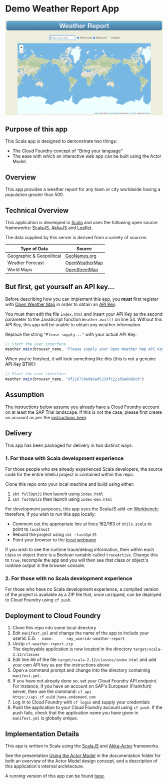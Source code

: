 # Demo Weather Report App

![Landing page](./documentation/screen_shot.png "Weather report landing page")

## Purpose of this app
This Scala app is designed to demonstrate two things:

* The Cloud Foundry concept of "Bring your language"
* The ease with which an interactive web app can be built using the Actor Model.

## Overview

This app provides a weather report for any town or city worldwide having a population greater than 500.

## Technical Overview

This application is developed in [Scala](http://www.scala-lang.org/) and uses the following open source frameworks: [ScalaJS](https://www.scala-js.org/), [AkkaJS](https://www.akka-js.org/) and [Leaflet](https://leafletjs.com).

The data supplied by this server is derived from a variety of sources:

| Type of Data | Source |
|---|---|
| Geographic & Geopolitical | [GeoNames.org](http://www.geonames.org) |
| Weather Forecast | [OpenWeatherMap](https://openweathermap.org/) |
| World Maps | [OpenStreetMap](https://openweathermap.org/) |



## But first, get yourself an API key...

Before describing how you can implement this app, you ***must*** first register with [Open Weather Map](http://openweathermap.org) in order to obtain an [API Key](http://openweathermap.org/appid).

You must then edit the file `index.html` and insert your API Key as the second parameter to the JavaScript function `Weather.mail()` on line 54.  Without this API Key, this app will be unable to obtain any weather information.

Replace the string `"Please supply..."` with your actual API Key:

```javascript
// Start the user interface
Weather.main(browser_name, "Please supply your Open Weather Map API Key as the 2nd parameter to Weather.main()")

```

When you're finished, it will look something like this (this is not a genuine API Key BTW!):

```javascript
// Start the user interface
Weather.main(browser_name, "9f216739eda6ad5239fc221d8a0996cd")
```


## Assumption

The instructions below assume you already have a Cloud Foundry account on at least the SAP Trial landscape.  If this is not the case, please first create an account as per the [instructions here](https://help.sap.com/doc/65de2977205c403bbc107264b8eccf4b/Cloud/en-US/7da580474d654d96ad4d4fc05c778a18.html#loio7da580474d654d96ad4d4fc05c778a18).

## Delivery

This app has been packaged for delivery in two distinct ways:

### 1. For those with Scala development experience

For those people who are already experienced Scala developers, the source code for the entire IntelliJ project is contained within this repo.

Clone this repo onto your local machine and build using either:

1. `sbt fullOptJS` then launch using `index.html`
1. `sbt fastOptJS` then launch using `index-dev.html`

For development purposes, this app uses the ScalaJS add-on [Workbench](https://github.com/lihaoyi/workbench); therefore, if you wish to run this app locally:

* Comment out the appropriate line at lines 162/163 of `Utils.scala` to point to `localhost`
* Rebuild the project using `sbt ~fastOptJS`
* Point your browser to the [local webpage](http://localhost:12345/target/scala-2.12/classes/index-dev.html)

If you wish to see the runtime trace/debug information, then within each class or object there is a Boolean variable called `traceActive`.  Change this to `true`, recompile the app and you will then see that class or object's runtime output in the browser console.


### 2. For those with no Scala development experience

For those who have no Scala development experience, a compiled version of the project is available as a ZIP file that, once unzipped, can be deployed to Cloud Foundry using `cf push`.


## Deployment to Cloud Foundry

1. Clone this repo into some local directory
1. Edit `manifest.yml` and change the name of the app to include your userid.  E.G. `- name:      <my_userid>-weather-report`
1. Unzip `cf-weather-report.zip`  
    The deployable application is now located in the directory `target/scala-2.12/classes`
1. Edit line 46 of the file `target/scala-2.12/classes/index.html` and add your own API key as per the instructions above
1. Open a command prompt and change into the directory containing `manifest.yml`.
1. If you have not already done so, set your Cloud Foundry API endpoint.  
    For instance, if you have an account on SAP's European (Frankfurt) server, then use the command:
    `cf api https://api.cf.eu10.hana.ondemand.com`
1. Log in to Cloud Foundry with `cf login` and supply your credentials
1. Push the application to your Cloud Foundry account using `cf push`.  If the push fails, check that the application name you have given in `manifest.yml` is globally unique.


## Implementation Details

This app is written in Scala using the [ScalaJS](https://www.scala-js.org/) and [Akka-Actor](https://akka.io/) frameworks.

See the presentation [Using the Actor Model](./documentation/Using%20the%20Actor%20Model.ppsx) in the documentation folder for both an overview of the Actor Model design concept, and a description of this application's internal architecture.

A running version of this app can be found [here](https://weather-report.cfapps.eu10.hana.ondemand.com/).
